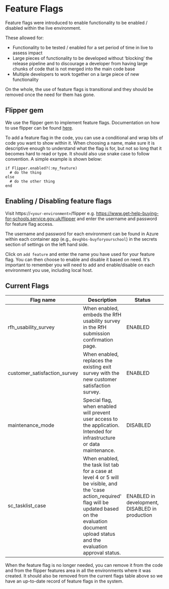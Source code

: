 # Feature Flags
Feature flags were introduced to enable functionality to be enabled / disabled within the live environment.

These allowed for:
- Functionality to be tested  / enabled for a set period of time in live to assess impact
- Large pieces of functionality to be developed without ‘blocking’ the release pipeline and to discourage a developer from having large chunks of code that is not merged into the main code base
- Multiple developers to work together on a large piece of new functionality 

On the whole, the use of feature flags is transitional and they should be removed once the need for them has gone.

## Flipper gem
We use the flipper gem to implement feature flags. Documentation on how to use flipper can be found [here](https://www.flippercloud.io/docs/introduction).

To add a feature flag in the code, you can use a conditional and wrap bits of code you want to show within it. When choosing a name, make sure it is descriptive enough to understand what the flag is for, but not so long that it becomes hard to read or type. It should also use snake case to follow convention. A simple example is shown below:
```
if Flipper.enabled?(:my_feature)
  # do the thing
else
  # do the other thing
end
``` 

## Enabling / Disabling feature flags
Visit https://`<your-environment>`/flipper e.g. https://www.get-help-buying-for-schools.service.gov.uk/flipper and enter the username and password for feature flag access.

The username and password for each environment can be found in Azure within each container app (e.g., `devghbs-buyforyourschool`) in the secrets section of settings on the left hand side.

Click on `add feature` and enter the name you have used for your feature flag. You can then choose to enable and disable it based on need. It's important to remember you will need to add and enable/disable on each environment you use, including local host. 

## Current Flags
|Flag name|Description|Status|Actions|
|--|--|--|--|
|rfh_usability_survey|When enabled, embeds the RfH usability survey in the RfH submission confirmation page.|ENABLED|Feature now live, flag to be removed|
|customer_satisfaction_survey|When enabled, replaces the existing exit survey with the new customer satisfaction survey.|ENABLED|Feature now live, flag to be removed|
|maintenance_mode|Special flag, when enabled will prevent user access to the application. Intended for infrastructure or data maintenance.|DISABLED|To be enabled when required|
|sc_tasklist_case|When enabled, the task list tab for a case at level 4 or 5 will be visible, and the 'case action_required' flag will be updated based on the evaluation document upload status and the evaluation approval status. |ENABLED in development, DISABLED in production|To be enabled when all components of the task list are ready|

When the feature flag is no longer needed, you can remove it from the code and from the flipper features area in all the environments where it was created. It should also be removed from the current flags table above so we have an up-to-date record of feature flags in the system.